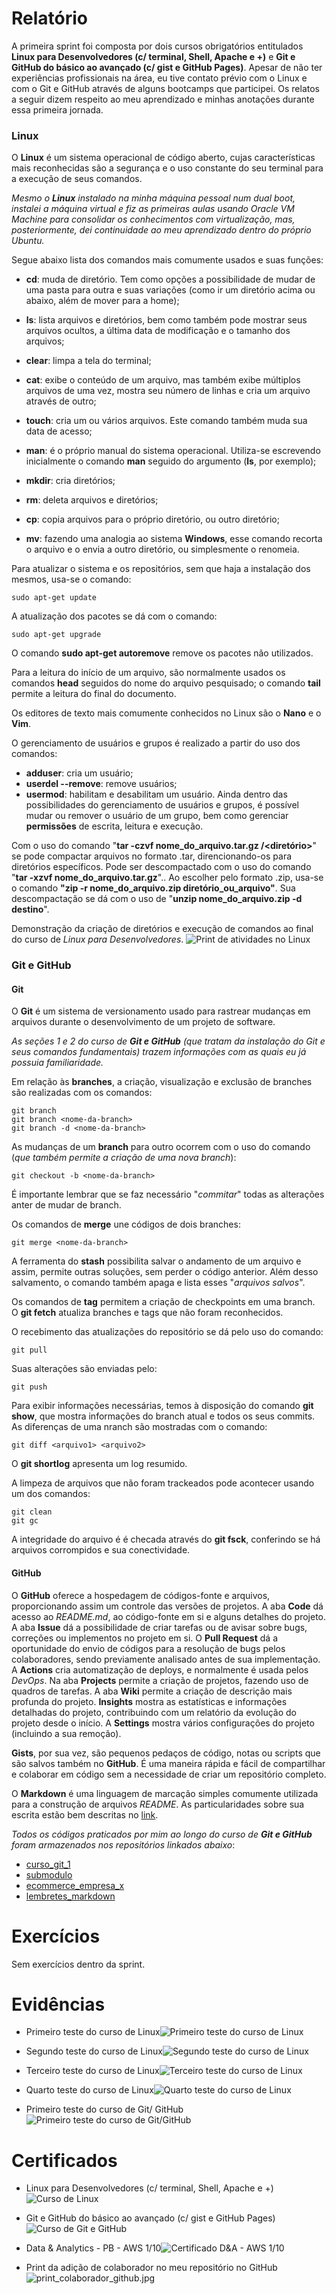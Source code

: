 # Relatório
A primeira sprint foi composta por dois cursos obrigatórios entitulados **Linux para Desenvolvedores (c/ terminal, Shell, Apache e +)** e **Git e GitHub do básico ao avançado (c/ gist e GitHub Pages)**. Apesar de não ter experiências profissionais na área, eu tive contato prévio com o Linux e com o Git e GitHub através de alguns bootcamps que participei. Os relatos a seguir dizem respeito ao meu aprendizado e minhas anotações durante essa primeira jornada.

### Linux
O **Linux** é um sistema operacional de código aberto, cujas características mais reconhecidas são a segurança e o uso constante do seu terminal para a execução de seus comandos.

*Mesmo o **Linux** instalado na minha máquina pessoal num dual boot, instalei a máquina virtual e fiz as primeiras aulas usando Oracle VM Machine para consolidar os conhecimentos com virtualização, mas, posteriormente, dei continuidade ao meu aprendizado dentro do próprio Ubuntu.*

Segue abaixo lista dos comandos mais comumente usados e suas funções:
* **cd**: muda de diretório. Tem como opções a possibilidade de mudar de uma pasta para outra e suas variações (como ir um diretório acima ou abaixo, além de mover para a home);  
  
* **ls**: lista arquivos e diretórios, bem como também pode mostrar seus arquivos ocultos, a última data de modificação e o tamanho dos arquivos;
  
*  **clear**: limpa a tela do terminal;
*  **cat**: exibe o conteúdo de um arquivo, mas também exibe múltiplos arquivos de uma vez, mostra seu número de linhas e cria um arquivo através de outro;
*  **touch**: cria um ou vários arquivos. Este comando também muda sua data de acesso;
*  **man**: é o próprio manual do sistema operacional. Utiliza-se escrevendo inicialmente o comando **man** seguido do argumento (**ls**, por exemplo);
* **mkdir**: cria diretórios;
* **rm**: deleta arquivos e diretórios;
* **cp**: copia arquivos para o próprio diretório, ou outro diretório;
* **mv**: fazendo uma analogia ao sistema **Windows**, esse comando recorta o arquivo e o envia a outro diretório, ou simplesmente o renomeia.

Para atualizar o sistema e os repositórios, sem que haja a instalação dos mesmos, usa-se o comando:
```
sudo apt-get update
```
A atualização dos pacotes se dá com o comando:
```
sudo apt-get upgrade
```

O comando **sudo apt-get autoremove** remove os pacotes não utilizados.

Para a leitura do início de um arquivo, são normalmente usados os comandos **head** seguidos do nome do arquivo pesquisado; o comando **tail** permite a leitura do final do documento.

Os editores de texto mais comumente conhecidos no Linux são o **Nano** e o **Vim**.

O gerenciamento de usuários e grupos é realizado a partir do uso dos comandos:
* **adduser**: cria um usuário;
* **userdel --remove**: remove usuários;
* **usermod**: habilitam e desabilitam um usuário.
Ainda dentro das possibilidades do gerenciamento de usuários e grupos, é possível mudar ou remover o usuário de um grupo, bem como gerenciar **permissões** de escrita, leitura e execução.

Com o uso do comando "**tar -czvf nome_do_arquivo.tar.gz /<diretório>**" se pode compactar arquivos no formato .tar, direncionando-os para diretórios específicos. Pode ser descompactado com o uso do comando "**tar -xzvf nome_do_arquivo.tar.gz**"..
Ao escolher pelo formato .zip, usa-se o comando **"zip -r nome_do_arquivo.zip diretório_ou_arquivo"**. Sua descompactação se dá com o uso de "**unzip nome_do_arquivo.zip -d destino**".


Demonstração da criação de diretórios e execução de comandos ao final do curso de *Linux para Desenvolvedores*.
![Print de atividades no Linux](evidencias/evidencia_atividades_linux.png)


### Git e GitHub

#### Git

O **Git** é um sistema de versionamento usado para rastrear mudanças em arquivos durante o desenvolvimento de um projeto de software.

*As seções 1 e 2 do curso de **Git e GitHub** (que tratam da instalação do Git e seus comandos fundamentais) trazem informações com as quais eu já possuia familiaridade.*

Em relação às **branches**, a criação, visualização e exclusão de branches são realizadas com os comandos:
```
git branch
git branch <nome-da-branch>
git branch -d <nome-da-branch>
```
As mudanças de um **branch** para outro ocorrem com o uso do comando (*que também permite a criação de uma nova branch*):
```
git checkout -b <nome-da-branch>
```
É importante lembrar que se faz necessário "*commitar*" todas as alterações anter de mudar de branch.

Os comandos de **merge** une códigos de dois branches:
```
git merge <nome-da-branch>
```
A ferramenta do **stash** possibilita salvar o andamento de um arquivo e assim, permite outras soluções, sem perder o código anterior. Além desso salvamento, o comando também  apaga e lista esses "*arquivos salvos*".

Os comandos de **tag** permitem a criação de checkpoints em uma branch.   
O **git fetch** atualiza branches e tags que não foram reconhecidos.

O recebimento das atualizações do repositório se dá pelo uso do comando:
```
git pull  
```  
Suas alterações são enviadas pelo:
```
git push
```  
Para exibir informações necessárias, temos à disposição do comando **git show**, que mostra informações do branch atual e todos os seus commits. As diferenças de uma nranch são mostradas com o comando:
```
git diff <arquivo1> <arquivo2>
```  
O **git shortlog** apresenta um log resumido.

A limpeza de arquivos que não foram trackeados pode acontecer usando um dos comandos:
```
git clean
git gc
```
A integridade do arquivo é é checada através do **git fsck**, conferindo se há arquivos corrompidos e sua conectividade.  

#### GitHub

O **GitHub** oferece a hospedagem de códigos-fonte e arquivos, proporcionando assim um controle das versões de projetos. A aba **Code** dá acesso ao *README.md*, ao código-fonte em si e alguns detalhes do projeto. A aba **Issue** dá a possibilidade de criar tarefas ou de avisar sobre bugs, correções ou implementos no projeto em si. O **Pull Request** dá a oportunidade do envio de códigos para a resolução de bugs pelos colaboradores, sendo previamente analisado antes de sua implementação. A **Actions** cria automatização de deploys, e normalmente é usada pelos *DevOps*. Na aba **Projects** permite a criação de projetos, fazendo uso de quadros de tarefas. A aba **Wiki** permite a criação de descrição mais profunda do projeto. **Insights** mostra as estatísticas e informações detalhadas do projeto, contribuindo com um relatório da evolução do projeto desde o início. A **Settings** mostra vários configurações do projeto (incluindo a sua remoção).

**Gists**, por sua vez, são pequenos pedaços de código, notas ou scripts que são salvos também no **GitHub**. É uma maneira rápida e fácil de compartilhar e colaborar em código sem a necessidade de criar um repositório completo.

O **Markdown** é uma linguagem de marcação simples comumente utilizada para a construção de arquivos *README*. As particularidades sobre sua escrita estão bem descritas no 
[link](https://experienceleague.adobe.com/docs/contributor/contributor-guide/writing-essentials/markdown.html?lang=pt-BR). 

*Todos os códigos praticados por mim ao longo do curso de **Git e GitHub** foram armazenados nos repositórios linkados abaixo*:
* [curso_git_1](https://github.com/CarolinaBatatinha/curso_git_1)
* [submodulo](https://github.com/CarolinaBatatinha/submodulo)
* [ecommerce_empresa_x](https://github.com/CarolinaBatatinha/ecommerce_empresa_x)
* [lembretes_markdown](https://github.com/CarolinaBatatinha/lembretes_markdown)  

# Exercícios  

Sem exercícios dentro da sprint.

# Evidências

* Primeiro teste do curso de Linux![Primeiro teste do curso de Linux](evidencias/teste1_linux.png)  
  

* Segundo teste do curso de Linux![Segundo teste do curso de Linux](evidencias/teste2_linux.png)
  

* Terceiro teste do curso de Linux![Terceiro teste do curso de Linux](evidencias/teste3_linux.png)


* Quarto teste do curso de Linux![Quarto teste do curso de Linux](evidencias/teste4_linux.png)


* Primeiro teste do curso de Git/ GitHub ![Primeiro teste do curso de Git/GitHub](evidencias/teste1_git_github.png)


# Certificados
* Linux para Desenvolvedores (c/ terminal, Shell, Apache e +)![Curso de Linux](certificados/Linux%20para%20desenvolvedores%20(com%20terminal,%20Shell,%20Apache%20e%20+).jpg)


* Git e GitHub do básico ao avançado (c/ gist e GitHub Pages)![Curso de Git e GitHub](certificados/Git%20e%20GitHub%20do%20básico%20ao%20avançado%20(com%20gist%20e%20GitHub%20Pages).jpg)


* Data & Analytics - PB - AWS 1/10![Certificado D&A - AWS 1/10](certificados/Data%20&%20Analytics%20-%20PB%20-%20AWS%201_10.jpg)


* Print da adição de colaborador no meu repositório no GitHub ![print_colaborador_github.jpg](evidencias/print_github_colaborador.png)